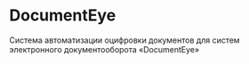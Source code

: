 # DocumentEye
Система автоматизации оцифровки документов для систем электронного документооборота «DocumentEye»
